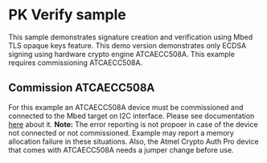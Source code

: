 # PK Verify sample
This sample demonstrates signature creation and verification using Mbed TLS opaque keys feature. This demo version demonstrates only ECDSA signing using hardware crypto engine ATCAECC508A. This example requires commissioning ATCAECC508A.

## Commission ATCAECC508A
For this example an ATCAECC508A device must be commissioned and connected to the Mbed target on I2C interface. Please see documentation [here](https://github.com/ARMmbed/mbed-os/tree/feature-opaque-keys/features/atcryptoauth#commissioning-application) about it. 
**Note:** The error reporting is not propoer in case of the device not connected or not commissioned. Example may report a memory allocation failure in these situations. Also, the Atmel Crypto Auth Pro device that comes with ATCAECC508A needs a jumper change before use.

